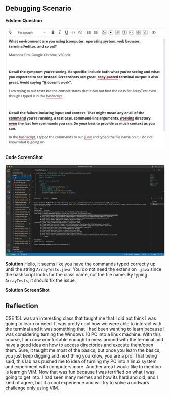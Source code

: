 ## Debugging Scenario
**Edstem Question**

![Image](Edstem-Question.png)


**Code ScreenShot**

![Image](run-java-not-class.png)


**Solution**
Hello, it seems like you have the commands typed correctly up until the string `ArrayTests.java`. You do not need the extension `.java` since the bashscript looks for the class name, not the file name. By typing `ArrayTests`, it should fix the issue.

**Solution ScreenShot**

## Reflection
CSE 15L was an interesting class that taught me that I did not think I was going to learn or need. It was pretty cool how we were able to interact with the terminal and it was something that I had been wanting to learn because I was considering turning the Windows 10 PC into a linux machine. With this course, I am now comfortable enough to mess around with the terminal and have a good idea on how to access directories and execute them/open them. Sure, it taught me most of the basics, but once you learn the basics, you just keep digging and next thing you know, you are a pro! That being said, this lab has pushed me to idea of turning my PC into a linux system and experiment with computers more. Another area I would like to mention is learnign VIM. Now that was fun because I was terrified on what i was going to get into. I had seen many memes and how its hard and old, and I kind of agree, but it a cool experience and will try to solve a codwars challenge only using VIM.
